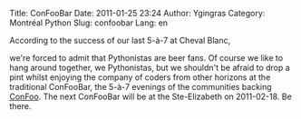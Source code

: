 Title: ConFooBar
Date: 2011-01-25 23:24
Author: Ygingras
Category: Montréal Python
Slug: confoobar
Lang: en

<!--:en-->According to the success of our last 5-à-7 at Cheval Blanc,
we're forced to admit that Pythonistas are beer fans. Of course we like
to hang around together, we Pythonistas, but we shouldn't be afraid to
drop a pint whilst enjoying the company of coders from other horizons at
the traditional ConFooBar, the 5-à-7 evenings of the communities backing
[ConFoo][]. The next ConFooBar will be at the Ste-Elizabeth on
2011-02-18. Be there.

  [ConFoo]: http://confoo.ca
